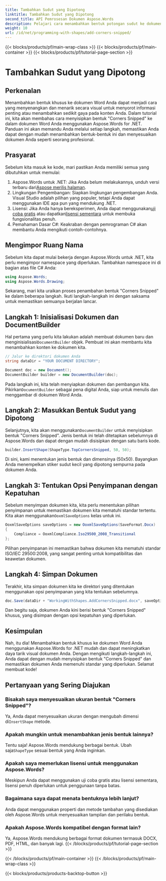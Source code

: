 ```yaml
---
title: Tambahkan Sudut yang Dipotong
linktitle: Tambahkan Sudut yang Dipotong
second_title: API Pemrosesan Dokumen Aspose.Words
description: Pelajari cara menambahkan bentuk potongan sudut ke dokumen Word Anda menggunakan Aspose.Words untuk .NET. Panduan langkah demi langkah ini memastikan Anda dapat menyempurnakan dokumen Anda dengan mudah.
weight: 10
url: /id/net/programming-with-shapes/add-corners-snipped/
---
```


{{< blocks/products/pf/main-wrap-class >}}
{{< blocks/products/pf/main-container >}}
{{< blocks/products/pf/tutorial-page-section >}}

# Tambahkan Sudut yang Dipotong

## Perkenalan

Menambahkan bentuk khusus ke dokumen Word Anda dapat menjadi cara yang menyenangkan dan menarik secara visual untuk menyorot informasi penting atau menambahkan sedikit gaya pada konten Anda. Dalam tutorial ini, kita akan membahas cara menyisipkan bentuk "Corners Snipped" ke dalam dokumen Word Anda menggunakan Aspose.Words for .NET. Panduan ini akan memandu Anda melalui setiap langkah, memastikan Anda dapat dengan mudah menambahkan bentuk-bentuk ini dan menyesuaikan dokumen Anda seperti seorang profesional.

## Prasyarat

Sebelum kita masuk ke kode, mari pastikan Anda memiliki semua yang dibutuhkan untuk memulai:

1.  Aspose.Words untuk .NET: Jika Anda belum melakukannya, unduh versi terbaru dari[Aspose merilis halaman](https://releases.aspose.com/words/net/).
2. Lingkungan Pengembangan: Siapkan lingkungan pengembangan Anda. Visual Studio adalah pilihan yang populer, tetapi Anda dapat menggunakan IDE apa pun yang mendukung .NET.
3.  Lisensi: Jika Anda hanya bereksperimen, Anda dapat menggunakan[uji coba gratis](https://releases.aspose.com/) atau dapatkan[lisensi sementara](https://purchase.aspose.com/temporary-license/) untuk membuka fungsionalitas penuh.
4. Pemahaman Dasar C#: Keakraban dengan pemrograman C# akan membantu Anda mengikuti contoh-contohnya.

## Mengimpor Ruang Nama

Sebelum kita dapat mulai bekerja dengan Aspose.Words untuk .NET, kita perlu mengimpor namespace yang diperlukan. Tambahkan namespace ini di bagian atas file C# Anda:

```csharp
using Aspose.Words;
using Aspose.Words.Drawing;
```

Sekarang, mari kita uraikan proses penambahan bentuk "Corners Snipped" ke dalam beberapa langkah. Ikuti langkah-langkah ini dengan saksama untuk memastikan semuanya berjalan lancar.

## Langkah 1: Inisialisasi Dokumen dan DocumentBuilder

 Hal pertama yang perlu kita lakukan adalah membuat dokumen baru dan menginisialisasi`DocumentBuilder` objek. Pembuat ini akan membantu kita menambahkan konten ke dokumen kita.

```csharp
// Jalur ke direktori dokumen Anda
string dataDir = "YOUR DOCUMENT DIRECTORY";

Document doc = new Document();
DocumentBuilder builder = new DocumentBuilder(doc);
```

 Pada langkah ini, kita telah menyiapkan dokumen dan pembangun kita. Pikirkan`DocumentBuilder` sebagai pena digital Anda, siap untuk menulis dan menggambar di dokumen Word Anda.

## Langkah 2: Masukkan Bentuk Sudut yang Dipotong

 Selanjutnya, kita akan menggunakan`DocumentBuilder` untuk menyisipkan bentuk "Corners Snipped". Jenis bentuk ini telah ditetapkan sebelumnya di Aspose.Words dan dapat dengan mudah disisipkan dengan satu baris kode.

```csharp
builder.InsertShape(ShapeType.TopCornersSnipped, 50, 50);
```

Di sini, kami menentukan jenis bentuk dan dimensinya (50x50). Bayangkan Anda menempelkan stiker sudut kecil yang dipotong sempurna pada dokumen Anda. 

## Langkah 3: Tentukan Opsi Penyimpanan dengan Kepatuhan

Sebelum menyimpan dokumen kita, kita perlu menentukan pilihan penyimpanan untuk memastikan dokumen kita mematuhi standar tertentu. Kita akan menggunakan`OoxmlSaveOptions` kelas untuk ini.

```csharp
OoxmlSaveOptions saveOptions = new OoxmlSaveOptions(SaveFormat.Docx)
{
    Compliance = OoxmlCompliance.Iso29500_2008_Transitional
};
```

Pilihan penyimpanan ini memastikan bahwa dokumen kita mematuhi standar ISO/IEC 29500:2008, yang sangat penting untuk kompatibilitas dan keawetan dokumen.

## Langkah 4: Simpan Dokumen

Terakhir, kita simpan dokumen kita ke direktori yang ditentukan menggunakan opsi penyimpanan yang kita tentukan sebelumnya.

```csharp
doc.Save(dataDir + "WorkingWithShapes.AddCornersSnipped.docx", saveOptions);
```

Dan begitu saja, dokumen Anda kini berisi bentuk "Corners Snipped" khusus, yang disimpan dengan opsi kepatuhan yang diperlukan.

## Kesimpulan

Nah, itu dia! Menambahkan bentuk khusus ke dokumen Word Anda menggunakan Aspose.Words for .NET mudah dan dapat meningkatkan daya tarik visual dokumen Anda. Dengan mengikuti langkah-langkah ini, Anda dapat dengan mudah menyisipkan bentuk "Corners Snipped" dan memastikan dokumen Anda memenuhi standar yang diperlukan. Selamat membuat kode!

## Pertanyaan yang Sering Diajukan

### Bisakah saya menyesuaikan ukuran bentuk "Corners Snipped"?
Ya, Anda dapat menyesuaikan ukuran dengan mengubah dimensi di`InsertShape` metode.

### Apakah mungkin untuk menambahkan jenis bentuk lainnya?
 Tentu saja! Aspose.Words mendukung berbagai bentuk. Ubah saja`ShapeType` sesuai bentuk yang Anda inginkan.

### Apakah saya memerlukan lisensi untuk menggunakan Aspose.Words?
Meskipun Anda dapat menggunakan uji coba gratis atau lisensi sementara, lisensi penuh diperlukan untuk penggunaan tanpa batas.

### Bagaimana saya dapat menata bentuknya lebih lanjut?
Anda dapat menggunakan properti dan metode tambahan yang disediakan oleh Aspose.Words untuk menyesuaikan tampilan dan perilaku bentuk.

### Apakah Aspose.Words kompatibel dengan format lain?
Ya, Aspose.Words mendukung berbagai format dokumen termasuk DOCX, PDF, HTML, dan banyak lagi.
{{< /blocks/products/pf/tutorial-page-section >}}

{{< /blocks/products/pf/main-container >}}
{{< /blocks/products/pf/main-wrap-class >}}

{{< blocks/products/products-backtop-button >}}
